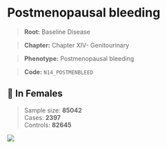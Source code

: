 # Postmenopausal bleeding

> **Root:** Baseline Disease  

> **Chapter:** Chapter XIV- Genitourinary  

> **Phenotype:** Postmenopausal bleeding  

> **Code:** `N14_POSTMENBLEED`

## 👩 In Females  
> Sample size: **85042**  
> Cases: **2397**  
> Controls: **82645**
<img src="/Disease/Figures/ALL/Incidence/N14_POSTMENBLEED.png"/>
<CsvTable src="/Disease/Data/ALL/Incidence/COX_N14_POSTMENBLEED.csv" label="🔍 View full results" />
